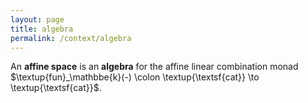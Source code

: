 ```yaml
---
layout: page
title: algebra
permalink: /context/algebra
---
```

An **affine space** is an **algebra** for the affine linear combination monad $\textup{fun}_\mathbbe{k}(-) \colon \textup{\textsf{cat}} \to \textup{\textsf{cat}}$.
